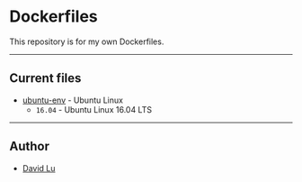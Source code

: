 # Dockerfiles

This repository is for my own Dockerfiles.

---
## Current files

* [ubuntu-env](https://hub.docker.com/r/yungshenglu/ubuntu-env/) - Ubuntu Linux
    * `16.04` - Ubuntu Linux 16.04 LTS

---
## Author

* [David Lu](https://github.com/yungshenglu)
